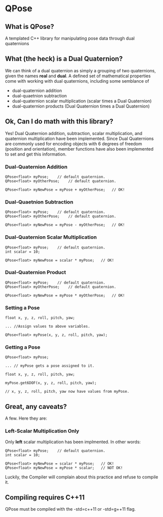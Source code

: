 QPose
=====


## What is QPose?
A templated C++ library for manipulating pose data through dual quaternions

## What (the heck) is a Dual Quaternion? 
We can think of a dual quaternion as simply a grouping of two quaternions, 
given the names __real__ and __dual__. A defined set of mathematical properties
come with working with dual quaternions, including some semblance of 
 * dual-quaternion addition
 * dual-quaetnion subtraction
 * dual-quaternion scalar multiplication (scalar times a Dual Quaternion)
 * dual-quaternion products (Dual Quaternion times a Dual Quaternion)

## Ok, Can I do math with this library?
Yes! Dual Quaternion addition, subtraction, scalar multiplication, and 
quaternion multiplication have been implemented. Since Dual Quaternions are 
commonly used for encoding objects with 6 degrees of freedom (position and 
orientation), member functions have also been implemented to set and get this 
information.

### Dual-Quaternion Addition

    QPose<float> myPose;    // default quaternion.
    QPose<float> myOtherPose;    // default quaternion.
    
    QPose<float> myNewPose = myPose + myOtherPose;   // OK!
    
### Dual-Quaetnion Subtraction

    QPose<float> myPose;    // default quaternion.
    QPose<float> myOtherPose;    // default quaternion.
    
    QPose<float> myNewPose = myPose - myOtherPose;   // OK!
    
### Dual-Quaternion Scalar Multiplication

    QPose<float> myPose;    // default quaternion.
    int scalar = 10;
    
    QPose<float> myNewPose = scalar * myPose;   // OK!
    
### Dual-Quaternion Product 

    QPose<float> myPose;    // default quaternion.
    QPose<float> myOtherPose;    // default quaternion.
    
    QPose<float> myNewPose = myPose * myOtherPose;   // OK!


### Setting a Pose  
     
    float x, y, z, roll, pitch, yaw;

    ... //Assign values to above variables.

    QPose<float> myPose(x, y, z, roll, pitch, yaw);
    

### Getting a Pose  
     
    QPose<float> myPose;
    
    ... // myPose gets a pose assigned to it.

    float x, y, z, roll, pitch, yaw;
    
    myPose.get6DOF(x, y, z, roll, pitch, yaw);

    // x, y, z, roll, pitch, yaw now have values from myPose.
    

## Great, any caveats?
A few. Here they are:

### Left-Scalar Multiplication Only
Only __left__ scalar multiplication has been implmented. In other words:

    QPose<float> myPose;    // default quaternion.
    int scalar = 10;
    
    QPose<float> myNewPose = scalar * myPose;   // OK!
    QPose<float> myNewPose = myPose * scalar;   // NOT OK!
    
Luckily, the Compiler will complain about this practice and refuse to compile 
it.

## Compiling requires C++11
QPose must be compiled with the -std=c++11 or -std=g++11 flag.
